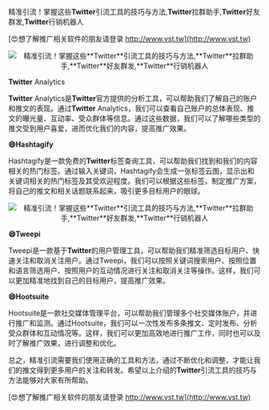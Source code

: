 精准引流！掌握这些**Twitter**引流工具的技巧与方法,**Twitter**拉群助手,**Twitter**好友群发,**Twitter**行销机器人

[😍想了解推广相关软件的朋友请登录 http://www.vst.tw](http://www.vst.tw)

 <center><img src="https://vst.tw/MP4/tuiguang/png/1.png" alt="精准引流！掌握这些**Twitter**引流工具的技巧与方法,**Twitter**拉群助手,**Twitter**好友群发,**Twitter**行销机器人"></center>

**Twitter** Analytics

**Twitter** Analytics是**Twitter**官方提供的分析工具，可以帮助我们了解自己的账户和推文的表现。通过**Twitter** Analytics，我们可以查看自己账户的总体表现、推文的曝光量、互动率、受众群体等信息。通过这些数据，我们可以了解哪些类型的推文受到用户喜爱，进而优化我们的内容，提高推广效果。

**😄Hashtagify**

Hashtagify是一款免费的**Twitter**标签查询工具，可以帮助我们找到和我们的内容相关的热门标签。通过输入关键词，Hashtagify会生成一张标签云图，显示出和关键词相关的热门标签及其受欢迎程度。我们可以根据这些标签，制定推广方案，将自己的推文和相关话题联系起来，吸引更多目标用户的眼球。

 <center><img src="https://vst.tw/MP4/tuiguang/png/2.png" alt="精准引流！掌握这些**Twitter**引流工具的技巧与方法,**Twitter**拉群助手,**Twitter**好友群发,**Twitter**行销机器人"></center>

**😄Tweepi**

Tweepi是一款基于**Twitter**的用户管理工具，可以帮助我们精准筛选目标用户、快速关注和取消关注用户。通过Tweepi，我们可以按照关键词搜索用户、按照位置和语言筛选用户、按照用户的互动情况进行关注和取消关注等操作。这样，我们可以更加精准地找到自己的目标用户，提高推广效果。

**😄Hootsuite**

Hootsuite是一款社交媒体管理平台，可以帮助我们管理多个社交媒体账户，并进行推广和监测。通过Hootsuite，我们可以一次性发布多条推文、定时发布、分析受众群体和互动情况等。这样，我们可以更加高效地进行推广工作，同时也可以及时了解推广效果，进行调整和优化。

总之，精准引流需要我们使用正确的工具和方法，通过不断优化和调整，才能让我们的推文得到更多用户的关注和转发。希望以上介绍的**Twitter**引流工具的技巧与方法能够对大家有所帮助。

[😍想了解推广相关软件的朋友请登录 http://www.vst.tw](http://www.vst.tw)



